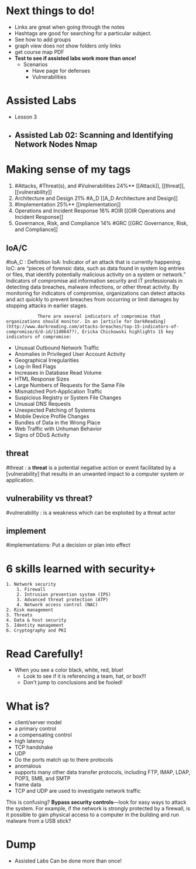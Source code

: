 # Next things to do!
- Links are great when going through the notes
- Hashtags are good for searching for a particular subject.
- See how to add groups
- graph view does not show folders only links
- get course map PDF
- **Test to see if assisted labs work more than once!**
	- Scenarios
		- Have page for defenses
		- Vulnerabilities


# Assisted Labs
- Lesson 3
- Assisted Lab 02: Scanning and Identifying Network Nodes Nmap
	- 
# Making sense of my tags
1.  #Attacks, #Threat(s), and #Vulnerabilities 24%**    [[Attack]], [[threat]], [[vulnerability]]
2.  Architecture and Design	21% #A_D  [[A_D Architecture and Design]]
3.  #Implementation 25%**  [[implementation]]
4.  Operations and Incident Response 16%  #OIR [[OIR Operations and Incident Response]]
5.  Governance, Risk, and Compliance 14%  #GRC  [[GRC Governance, Risk, and Compliance]]


## IoA/C
#IoA_C : Definition
IoA:  Indicator of an attack that is currently happening.
IoC:  are “pieces of forensic data, such as data found in system log entries or files, that identify potentially malicious activity on a system or network.” Indicators of compromise aid information security and IT professionals in detecting data breaches, malware infections, or other threat activity. By monitoring for indicators of compromise, organizations can detect attacks and act quickly to prevent breaches from occurring or limit damages by stopping attacks in earlier stages.
				
				There are several indicators of compromise that organizations should monitor. In an [article for DarkReading](http://www.darkreading.com/attacks-breaches/top-15-indicators-of-compromise/d/d-id/1140647?), Ericka Chickowski highlights 15 key indicators of compromise:

-   Unusual Outbound Network Traffic
-   Anomalies in Privileged User Account Activity
-   Geographical Irregularities
-   Log-In Red Flags
-   Increases in Database Read Volume
-   HTML Response Sizes
-   Large Numbers of Requests for the Same File
-   Mismatched Port-Application Traffic
-   Suspicious Registry or System File Changes
-   Unusual DNS Requests
-   Unexpected Patching of Systems
-   Mobile Device Profile Changes
-   Bundles of Data in the Wrong Place
-   Web Traffic with Unhuman Behavior
-   Signs of DDoS Activity

## threat
#threat : a **threat** is a potential negative action or event facilitated by a [vulnerability] that results in an unwanted impact to a computer system or application.

## vulnerability vs threat?
#vulnerability : is a weakness which can be exploited by a threat actor

## implement
#implementations:  Put a decision or plan into effect

# 6 skills learned with security+
	1. Network security
		1. Firewall
		2. Intrusion prevention system (IPS)
		3. Advanced threat protection (ATP)
		4. Network access control (NAC)
	2. Risk management
	3. Threats
	4. Data & host security
	5. Identity management
	6. Cryptography and PKI

# Read Carefully!
- When you see a color black, white, red, blue!
	- Look to see if it is referencing a team, hat, or box!!!
	- Don't jump to conclusions and be fooled!

# What is?
- client/server model
- a primary control
- a compensating control
- high latency
- TCP handshake
- UDP 
- Do the ports match up to there protocols
- anomalous
- supports many other data transfer protocols, including FTP, IMAP, LDAP, POP3, SMB, and SMTP 
- frame data
- TCP and UDP are used to investigate network traffic


This is confusing?
**Bypass security controls**—look for easy ways to attack the system. For example, if the network is strongly protected by a firewall, is it possible to gain physical access to a computer in the building and run malware from a USB stick?

# Dump
- Assisted Labs Can be done more than once!  